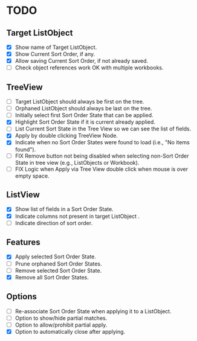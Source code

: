 # TODO
## Target ListObject
- [x] Show name of Target ListObject.
- [x] Show Current Sort Order, if any.
- [x] Allow saving Current Sort Order, if not already saved.
- [ ] Check object references work OK with multiple workbooks.
## TreeView
- [ ] Target ListObject should always be first on the tree.
- [ ] Orphaned ListObject should always be last on the tree.
- [ ] Initially select first Sort Order State that can be applied.
- [x] Highlight Sort Order State if it is current already applied.
- [ ] List Current Sort State in the Tree View so we can see the list of fields.
- [x] Apply by double clicking TreeView Node. 
- [x] Indicate when no Sort Order States were found to load (i.e., "No items found").
- [ ] FIX Remove button not being disabled when selecting non-Sort Order State in tree view (e.g., ListObjects or Workbook).
- [ ] FIX Logic when Apply via Tree View double click when mouse is over empty space.
## ListView
- [x] Show list of fields in a Sort Order State.
- [x] Indicate columns not present in target ListObject .
- [ ] Indicate direction of sort order.
## Features
- [x] Apply selected Sort Order State.
- [ ] Prune orphaned Sort Order States.
- [ ] Remove selected Sort Order State.
- [x] Remove all Sort Order States.
## Options
- [ ] Re-associate Sort Order State when applying it to a ListObject.
- [ ] Option to show/hide partial matches.
- [ ] Option to allow/prohibit partial apply.
- [x] Option to automatically close after applying.